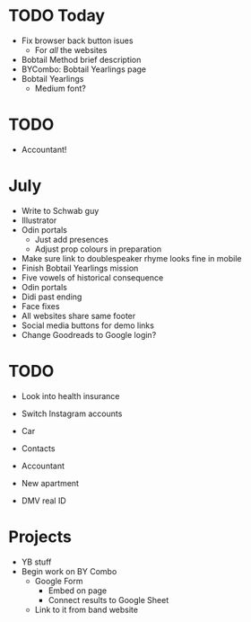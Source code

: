 # TODO Today
* Fix browser back button isues
    * For *all* the websites
* Bobtail Method brief description
* BYCombo: Bobtail Yearlings page
* Bobtail Yearlings
    * Medium font?

# TODO
* Accountant!

# July
* Write to Schwab guy
* Illustrator
* Odin portals
    * Just add presences
    * Adjust prop colours in preparation
* Make sure link to doublespeaker rhyme looks fine in mobile
* Finish Bobtail Yearlings mission
* Five vowels of historical consequence
* Odin portals
* Didi past ending
* Face fixes
* All websites share same footer
* Social media buttons for demo links
* Change Goodreads to Google login?

# TODO
* Look into health insurance
* Switch Instagram accounts

* Car
* Contacts
* Accountant
* New apartment
* DMV real ID

# Projects
* YB stuff
* Begin work on BY Combo
    * Google Form
        * Embed on page
        * Connect results to Google Sheet
    * Link to it from band website